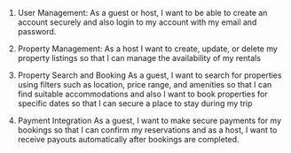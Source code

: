 1. User Management: 
    As a guest or host, I want to be able to create an account securely and also login to my account with my email and password.

2. Property Management:
    As a host I want to create, update, or delete my property listings so that I can manage the availability of my rentals

3. Property Search and Booking
    As a guest, I want to search for properties using filters such as location, price range, and amenities so that I can find suitable accommodations and also I want to book properties for specific dates so that I can secure a place to stay during my trip

4. Payment Integration
    As a guest, I want to make secure payments for my bookings so that I can confirm my reservations and as a host, I want to receive payouts automatically after bookings are completed.
